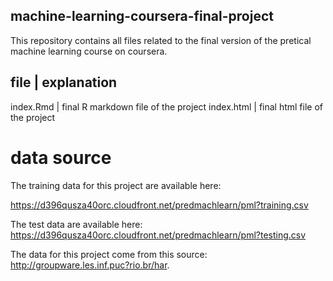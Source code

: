 ## machine-learning-coursera-final-project

This repository contains all files related to the final version of the pretical machine learning course on coursera.

file       | explanation
-----------------------------------------------
index.Rmd  | final R markdown file of the project
index.html | final html file of the project

# data source

The training data for this project are available here:

https://d396qusza40orc.cloudfront.net/predmachlearn/pml?training.csv

The test data are available here:
https://d396qusza40orc.cloudfront.net/predmachlearn/pml?testing.csv

The data for this project come from this source: http://groupware.les.inf.puc?rio.br/har.